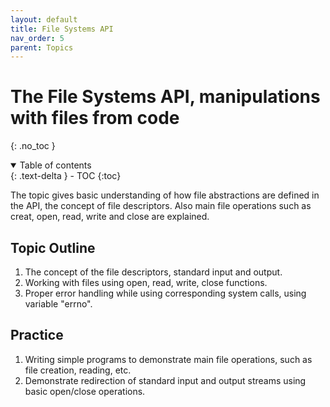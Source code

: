 ```yaml
---
layout: default
title: File Systems API
nav_order: 5
parent: Topics
---
```


# The File Systems API, manipulations with files from code
{: .no_toc }

<details open markdown="block">
  <summary>
    Table of contents
  </summary>
  {: .text-delta }
- TOC
{:toc}
</details>

The topic gives basic understanding of how file abstractions are defined in the API, the concept of file descriptors. Also main file operations such as creat, open, read, write and close are explained. 

## Topic Outline

1. The concept of the file descriptors, standard input and output.
2. Working with files using open, read, write, close functions.
3. Proper error handling while using corresponding system calls, using variable "errno".

## Practice

1. Writing simple programs to demonstrate main file operations, such as file creation, reading, etc. 
2. Demonstrate redirection of standard input and output streams using basic open/close operations.

